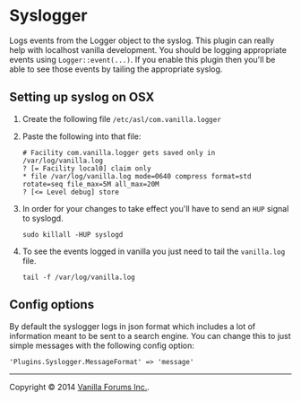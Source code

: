 # Syslogger

Logs events from the Logger object to the syslog. This plugin can really help with localhost vanilla development. You should be logging appropriate events using `Logger::event(...)`. If you enable this plugin then you'll be able to see those events by tailing the appropriate syslog.

## Setting up syslog on OSX

1. Create the following file `/etc/asl/com.vanilla.logger`
2. Paste the following into that file:

    ```
    # Facility com.vanilla.logger gets saved only in /var/log/vanilla.log
    ? [= Facility local0] claim only
    * file /var/log/vanilla.log mode=0640 compress format=std rotate=seq file_max=5M all_max=20M
    ? [<= Level debug] store
    ```

3. In order for your changes to take effect you'll have to send an `HUP` signal to syslogd.

    ```
    sudo killall -HUP syslogd
    ```

4. To see the events logged in vanilla you just need to tail the `vanilla.log` file.

    ```
    tail -f /var/log/vanilla.log
    ```

## Config options

By default the syslogger logs in json format which includes a lot of information meant to be sent to a search engine. You can change this to just simple messages with the following config option:

```
'Plugins.Syslogger.MessageFormat' => 'message'
```

---
Copyright &copy; 2014 [Vanilla Forums Inc.](http://vanillaforums.com).
